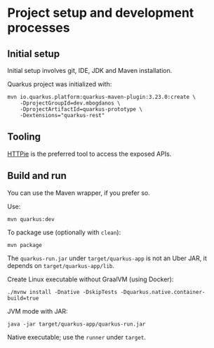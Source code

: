 # Project setup and development processes

## Initial setup

Initial setup involves git, IDE, JDK and Maven installation.

Quarkus project was initialized with:
```shell
mvn io.quarkus.platform:quarkus-maven-plugin:3.23.0:create \
    -DprojectGroupId=dev.mbogdanos \
    -DprojectArtifactId=quarkus-prototype \
    -Dextensions="quarkus-rest"
```

## Tooling 

[HTTPie](https://httpie.io/) is the preferred tool to access the exposed APIs.

## Build and run 

You can use the Maven wrapper, if you prefer so.

Use:
```shell
mvn quarkus:dev
```

To package use (optionally with `clean`): 
```shell
mvn package
``` 
The `quarkus-run.jar` under `target/quarkus-app` is not an Uber JAR, it depends on `target/quarkus-app/lib`. 

Create Linux executable without GraalVM (using Docker):
```shell
./mvnw install -Dnative -DskipTests -Dquarkus.native.container-build=true
```

JVM mode with JAR: 
```shell
java -jar target/quarkus-app/quarkus-run.jar 
```

Native executable; use the `runner` under `target`.
